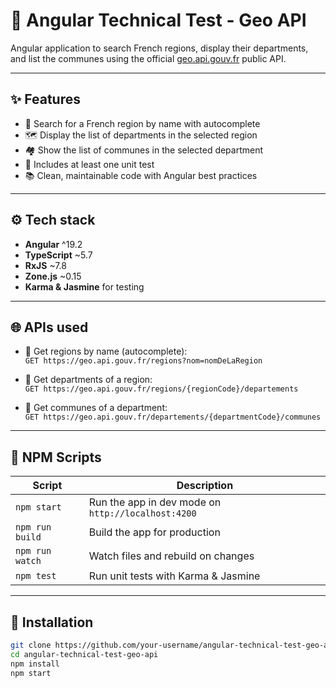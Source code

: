 # 🚀 Angular Technical Test - Geo API

Angular application to search French regions, display their departments, and list the communes using the official [geo.api.gouv.fr](https://geo.api.gouv.fr) public API.

---

## ✨ Features

- 🔎 Search for a French region by name with autocomplete
- 🗺️ Display the list of departments in the selected region
- 🏘️ Show the list of communes in the selected department
- 🧪 Includes at least one unit test
- 📚 Clean, maintainable code with Angular best practices

---

## ⚙️ Tech stack

- **Angular** ^19.2
- **TypeScript** ~5.7
- **RxJS** ~7.8
- **Zone.js** ~0.15
- **Karma & Jasmine** for testing

---

## 🌐 APIs used

- 🔹 Get regions by name (autocomplete):  
  `GET https://geo.api.gouv.fr/regions?nom=nomDeLaRegion`

- 🔹 Get departments of a region:  
  `GET https://geo.api.gouv.fr/regions/{regionCode}/departements`

- 🔹 Get communes of a department:  
  `GET https://geo.api.gouv.fr/departements/{departmentCode}/communes`

---

## 📂 NPM Scripts

| Script         | Description                       |
|----------------|----------------------------------|
| `npm start`    | Run the app in dev mode on `http://localhost:4200` |
| `npm run build`| Build the app for production     |
| `npm run watch`| Watch files and rebuild on changes |
| `npm test`     | Run unit tests with Karma & Jasmine |

---

## 🚀 Installation

```bash
git clone https://github.com/your-username/angular-technical-test-geo-api.git
cd angular-technical-test-geo-api
npm install
npm start
